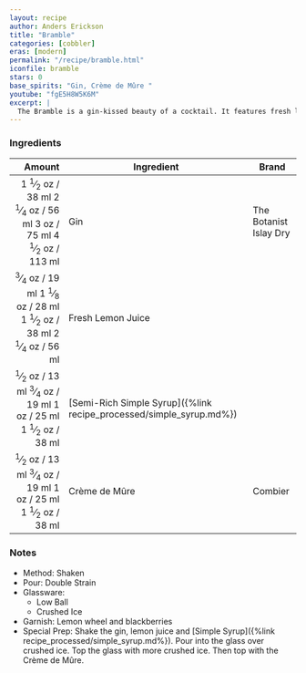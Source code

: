 ```yaml
---
layout: recipe
author: Anders Erickson
title: "Bramble"
categories: [cobbler]
eras: [modern]
permalink: "/recipe/bramble.html"
iconfile: bramble
stars: 0
base_spirits: "Gin, Crème de Mûre "
youtube: "fgE5H8W5K6M"
excerpt: |
  The Bramble is a gin-kissed beauty of a cocktail. It features fresh lemon juice and blackberry liqueur.
---
```


### Ingredients

|                                                                                                                                                                                                                                                                                                  Amount | Ingredient                                                          | Brand                  |
| ------------------------------------------------------------------------------------------------------------------------------------------------------------------------------------------------------------------------------------------------------------------------------------------------------: | ------------------------------------------------------------------- | ---------------------- |
|                               <span class="onex active">1 <sup>1</sup>&frasl;<sub>2</sub> oz / 38 ml</span> <span class="onehalfx">2 <sup>1</sup>&frasl;<sub>4</sub> oz / 56 ml</span> <span class="twox">3 oz / 75 ml</span> <span class="threex">4 <sup>1</sup>&frasl;<sub>2</sub> oz / 113 ml</span> | Gin                                                                 | The Botanist Islay Dry |
| <span class="onex active"> <sup>3</sup>&frasl;<sub>4</sub> oz / 19 ml</span> <span class="onehalfx">1 <sup>1</sup>&frasl;<sub>8</sub> oz / 28 ml</span> <span class="twox">1 <sup>1</sup>&frasl;<sub>2</sub> oz / 38 ml</span> <span class="threex">2 <sup>1</sup>&frasl;<sub>4</sub> oz / 56 ml</span> | Fresh Lemon Juice                                                   |
|                                  <span class="onex active"> <sup>1</sup>&frasl;<sub>2</sub> oz / 13 ml</span> <span class="onehalfx"> <sup>3</sup>&frasl;<sub>4</sub> oz / 19 ml</span> <span class="twox">1 oz / 25 ml</span> <span class="threex">1 <sup>1</sup>&frasl;<sub>2</sub> oz / 38 ml</span> | [Semi-Rich Simple Syrup]({%link recipe_processed/simple_syrup.md%}) |
|                                  <span class="onex active"> <sup>1</sup>&frasl;<sub>2</sub> oz / 13 ml</span> <span class="onehalfx"> <sup>3</sup>&frasl;<sub>4</sub> oz / 19 ml</span> <span class="twox">1 oz / 25 ml</span> <span class="threex">1 <sup>1</sup>&frasl;<sub>2</sub> oz / 38 ml</span> | Crème de Mûre                                                       | Combier                |

### Notes

- Method: Shaken
- Pour: Double Strain
- Glassware:
  - Low Ball
  - Crushed Ice
- Garnish: Lemon wheel and blackberries
- Special Prep: Shake the gin, lemon juice and [Simple Syrup]({%link recipe_processed/simple_syrup.md%}). Pour into the glass over crushed ice. Top the glass with more crushed ice. Then top with the Crème de Mûre.

<script type="application/ld+json">
{
  "@context": "https://schema.org",
  "@type": "Recipe",
  "author": "{{ page.author }}",
  "description": "{{ page.excerpt | strip_html | replace: '"', "'" }}",
  "image": "{%- for ingredient in site.data[page.iconfile].images.ingredient limit: 1 -%}{{ ingredient.url }}{%- endfor -%}",
  "recipeIngredient": [  " 1.5 oz Gin",
  "0.75 oz Fresh Lemon Juice",
  " 0.5 oz Semi-Rich Simple Syrup",
  " 0.5 oz Crème de Mûre"],
  "name": "{{ page.title }}",
  "recipeInstructions": "  {
    '@type': 'HowToStep',
    'text': '- Method: Shaken
'
  },  {
    '@type': 'HowToStep',
    'text': '- Pour: Double Strain
'
  },  {
    '@type': 'HowToStep',
    'text': '- Glassware:
'
  },  {
    '@type': 'HowToStep',
    'text': '  - Low Ball
'
  },  {
    '@type': 'HowToStep',
    'text': '  - Crushed Ice
'
  },  {
    '@type': 'HowToStep',
    'text': '- Garnish: Lemon wheel and blackberries
'
  },  {
    '@type': 'HowToStep',
    'text': '- Special Prep: Shake the gin, lemon juice and [Simple Syrup]({%link recipe_processed/simple_syrup.md%}). Pour into the glass over crushed ice. Top the glass with more crushed ice. Then top with the Crème de Mûre.
'
  }",
  "recipeYield": "1 cocktail",
  "recipeCategory": "cocktail"
}
</script>
